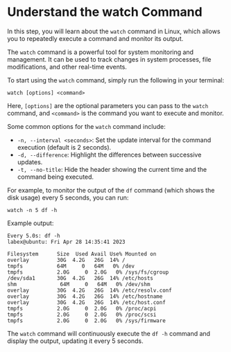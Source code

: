 # Understand the watch Command

In this step, you will learn about the `watch` command in Linux, which allows you to repeatedly execute a command and monitor its output.

The `watch` command is a powerful tool for system monitoring and management. It can be used to track changes in system processes, file modifications, and other real-time events.

To start using the `watch` command, simply run the following in your terminal:

```
watch [options] <command>
```

Here, `[options]` are the optional parameters you can pass to the `watch` command, and `<command>` is the command you want to execute and monitor.

Some common options for the `watch` command include:

- `-n, --interval <seconds>`: Set the update interval for the command execution (default is 2 seconds).
- `-d, --difference`: Highlight the differences between successive updates.
- `-t, --no-title`: Hide the header showing the current time and the command being executed.

For example, to monitor the output of the `df` command (which shows the disk usage) every 5 seconds, you can run:

```
watch -n 5 df -h
```

Example output:

```
Every 5.0s: df -h                                                   labex@ubuntu: Fri Apr 28 14:35:41 2023

Filesystem      Size  Used Avail Use% Mounted on
overlay         30G  4.2G   26G  14% /
tmpfs           64M     0   64M   0% /dev
tmpfs           2.0G     0  2.0G   0% /sys/fs/cgroup
/dev/sda1       30G  4.2G   26G  14% /etc/hosts
shm              64M     0   64M   0% /dev/shm
overlay         30G  4.2G   26G  14% /etc/resolv.conf
overlay         30G  4.2G   26G  14% /etc/hostname
overlay         30G  4.2G   26G  14% /etc/host.conf
tmpfs           2.0G     0  2.0G   0% /proc/acpi
tmpfs           2.0G     0  2.0G   0% /proc/scsi
tmpfs           2.0G     0  2.0G   0% /sys/firmware
```

The `watch` command will continuously execute the `df -h` command and display the output, updating it every 5 seconds.
